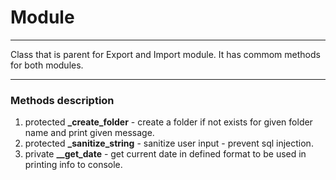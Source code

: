 # Module

---

Class that is parent for Export and Import module. It has commom methods for both modules.

---

### Methods description

1. protected **_create_folder** - create a folder if not exists  for given folder name and print given message.
2. protected **_sanitize_string** - sanitize user input - prevent sql injection.
3. private **__get_date** - get current date in defined format to be used in printing info to console.

### 

